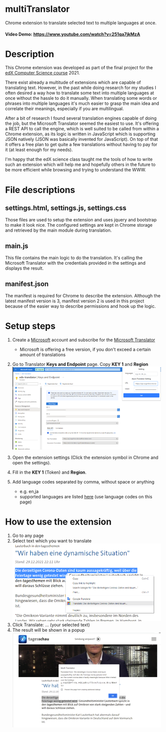 # multiTranslator
Chrome extension to translate selected text to multiple languages at once.

#### Video Demo: https://www.youtube.com/watch?v=251qa7jkMzA

# Description
This Chrome extension was developed as part of the final project for the
[edX Computer Science course](https://cs50.harvard.edu/x/2021/project/) 2021.

There exist already a multitude of extensions which are capable of translating
text. However, in the past while doing research for my studies I often desired
a way how to translate some text into multiple languages at once without the
hassle to do it manually. When translating some words or phrases into multiple
languages it's much easier to grasp the main idea and correlate their meanings,
especially if you are multilingual.

After a bit of research I found several translation engines capable of doing the
job, but the Microsoft Translator seemed the easiest to use. It's offering a REST
API to call the engine, which is well suited to be called from 
within a Chrome extension, as its logic is written in JavaScript 
which is supporting JSON natively (JSON was basically invented for JavaScript).
On top of that it offers a free plan to get quite a few translations without 
having to pay for it (at least enough for my needs).

I'm happy that the edX science class taught me the tools of how to write such an
extension which will help me and hopefully others in the future to be 
more efficient while browsing and trying to understand the WWW.

# File descriptions

## settings.html, settings.js, settings.css
Those files are used to setup the extension and uses jquery and bootstrap to 
make it look nice. The configured settings are kept in Chrome storage and retrieved 
by the main module during translation.

## main.js
This file contains the main logic to do the translation.
It's calling the Microsoft Translator with the credentials provided in the
settings and displays the result.

## manifest.json
The manifest is required for Chrome to describe the extension. 
Although the latest manifest version is 3, manifest version 2 is 
used in this project because of the easier way to describe permissions
and hook up the logic.

# Setup steps
1. Create a [Microsoft](https://www.microsoft.com/) account and 
subscribe for the [Microsoft Translator](microsoft.com/en-us/translator/)
    - Microsoft is offering a free version, 
      if you don't exceed a certain amount of translations

2. Go to Translator **Keys and Endpoint** page. Copy **KEY 1** and **Region**
![Ms Azure portal sample1](assets/setting.png)

3. Open the extension settings (Click the extension symbol in Chrome and open the settings).

4. Fill in the **KEY 1** (Token) and **Region**.

5. Add language codes separated by comma, without space or anything
    - e.g. en,ja
    - supported languages are listed [here](https://docs.microsoft.com/en-us/azure/cognitive-services/translator/language-support) 
   (use language codes on this page)

# How to use the extension
1. Go to any page 
2. Select text which you want to translate
![right click to see multiTranslator menu](assets/newsRightClick.png)
3. Click Translate: ... (your selected text)
4. The result will be shown in a popup
![translation result](assets/finaloutput.png)
